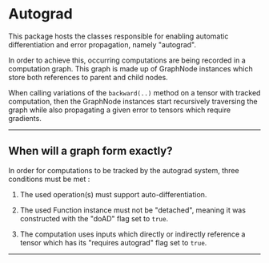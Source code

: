
# Autograd #

This package hosts the classes responsible for enabling 
automatic differentiation and error propagation, namely "autograd".

In order to achieve this, occurring computations are being recorded in a computation graph. 
This graph is made up of GraphNode instances which store both references to parent and child nodes.

When calling variations of the `backward(..)` method on a tensor with tracked computation, 
then the GraphNode instances start recursively traversing the graph while also propagating
a given error to tensors which require gradients.

---

## When will a graph form exactly? ##

In order for computations to be tracked by the autograd system, three conditions must
be met : <br>

1. The used operation(s) must support auto-differentiation.

2. The used Function instance must not be "detached", meaning it was constructed with the "doAD" flag set to `true`.

3. The computation uses inputs which directly or indirectly reference a tensor which has its "requires autograd" flag set to `true`.

---











